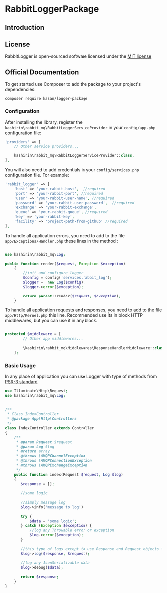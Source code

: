# RabbitLoggerPackage

## Introduction


## License

RabbitLogger is open-sourced software licensed under the [MIT license](http://opensource.org/licenses/MIT)

## Official Documentation

To get started use Composer to add the package to your project's dependencies:

    composer require kasan/logger-package

### Configuration

After installing the library, register the `kashirin\rabbit_mq\RabbitLoggerServiceProvider` in your `config/app.php` configuration file:

```php
'providers' => [
    // Other service providers...

    kashirin\rabbit_mq\RabbitLoggerServiceProvider::class,
],
```

You will also need to add credentials in your `config/services.php` configuration file. For example:

```php
'rabbit_logger' => [
    'host' => 'your-rabbit-host',  //required
    'port' => 'your-rabbit-port', //required
    'user' => 'your-rabbit-user-name', //required
    'password' => 'your-rabbit-user-password',  //required
    'exchange' => 'your-rabbit-exchange',
    'queue' => 'your-rabbit-queue', //required
    'key' => 'your-rabbit-key',
    'facility' => 'project-path-from-github' //required
],
```


To handle all application errors, you need to add to the file `app/Exceptions/Handler.php` these lines in the method :

```php

use kashirin\rabbit_mq\Log;
    
public function render($request, Exception $exception)
    {
        //init and configure logger
        $config = config('services.rabbit_log');
        $logger =  new Log($config);
        $logger->error($exception);
        
        return parent::render($request, $exception);
    }

```

To handle all application requests and responses, you need to add to the file `app/Http/Kernel.php` this line. Recommended use its in block HTTP middlewares, but you can use it in any block.

```php

protected $middleware = [
        // Other app middlewares...
        
        \kashirin\rabbit_mq\Middlewares\ResponseHandlerMiddleware::class,
    ];

```

### Basic Usage

In any place of application you can use Logger with type of methods from [PSR-3 standard](https://www.php-fig.org/psr/psr-3/)

```php
use Illuminate\Http\Request;
use kashirin\rabbit_mq\Log;
    
        
/**
 * Class IndexController
 * @package App\Http\Controllers
 */
class IndexController extends Controller
{
    /**
     * @param Request $request
     * @param Log $log
     * @return array
     * @throws \AMQPChannelException
     * @throws \AMQPConnectionException
     * @throws \AMQPExchangeException
     */
    public function index(Request $request, Log $log)
    {
       $response = [];
       
       //some logic
        
       //simply message log
       $log->info('message to log');
        
       try {
           $data = 'some logic';
       } catch (Exception $exception) {
           //log any Throwable error or exception
           $log->error($exception);
       }
    
       //this type of logs except to use Response and Request objects from Laravel. Used in middleware.
       $log->log($response, $request);
    
       //log any JsonSerializable data
       $log->debug($data);
    
       return $response;
    }
} 
```

